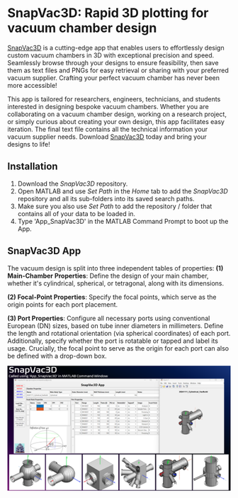# SnapVac3D: Rapid 3D plotting for vacuum chamber design

[SnapVac3D](https://github.com/c0deta1ker/SnapVac3D) is a cutting-edge app that enables users to effortlessly design custom vacuum chambers in 3D with exceptional precision and speed. Seamlessly browse through your designs to ensure feasibility, then save them as text files and PNGs for easy retrieval or sharing with your preferred vacuum supplier. Crafting your perfect vacuum chamber has never been more accessible!

This app is tailored for researchers, engineers, technicians, and students interested in designing bespoke vacuum chambers. Whether you are collaborating on a vacuum chamber design, working on a research project, or simply curious about creating your own design, this app facilitates easy iteration. The final text file contains all the technical information your vacuum supplier needs. Download [SnapVac3D](https://github.com/c0deta1ker/SnapVac3D) today and bring your designs to life!  


## Installation   
1. Download the *SnapVac3D* repository.
2. Open MATLAB and use *Set Path* in the *Home* tab to add the *SnapVac3D* repository and all its sub-folders into its saved search paths.
3. Make sure you also use *Set Path* to add the repository / folder that contains all of your data to be loaded in.
4. Type 'App_SnapVac3D' in the MATLAB Command Prompt to boot up the App.  


## SnapVac3D App
The vacuum design is split into three independent tables of properties:
**(1) Main-Chamber Properties**: Define the design of your main chamber, whether it's cylindrical, spherical, or tetragonal, along with its dimensions.

**(2) Focal-Point Properties**: Specify the focal points, which serve as the origin points for each port placement.

**(3) Port Properties**: Configure all necessary ports using conventional European (DN) sizes, based on tube inner diameters in millimeters. Define the length and rotational orientation (via spherical coordinates) of each port. Additionally, specify whether the port is rotatable or tapped and label its usage. Crucially, the focal point to serve as the origin for each port can also be defined with a drop-down box.

![App_MatBase](SnapVac3D-v1.0/0_ReadMeImages/App_SnapVac3D.png)  

